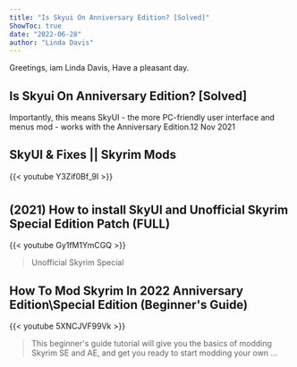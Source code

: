 ```yaml
---
title: "Is Skyui On Anniversary Edition? [Solved]"
ShowToc: true 
date: "2022-06-28"
author: "Linda Davis" 
---
```


Greetings, iam Linda Davis, Have a pleasant day.
## Is Skyui On Anniversary Edition? [Solved]
Importantly, this means SkyUI - the more PC-friendly user interface and menus mod - works with the Anniversary Edition.12 Nov 2021

## SkyUI & Fixes || Skyrim Mods
{{< youtube Y3Zif0Bf_9I >}}
>#

## (2021) How to install SkyUI and Unofficial Skyrim Special Edition Patch (FULL)
{{< youtube Gy1fM1YmCGQ >}}
>Unofficial Skyrim Special 

## How To Mod Skyrim In 2022 Anniversary Edition\Special Edition (Beginner's Guide)
{{< youtube 5XNCJVF99Vk >}}
>This beginner's guide tutorial will give you the basics of modding Skyrim SE and AE, and get you ready to start modding your own ...

